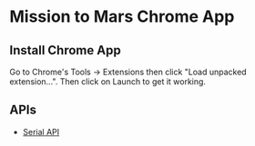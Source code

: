 # Mission to Mars Chrome App

## Install Chrome App

Go to Chrome's Tools -> Extensions then click "Load unpacked extension...". Then click on Launch to get it working.

## APIs

* [Serial API](http://developer.chrome.com/trunk/apps/app.hardware.html#serial)
